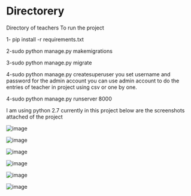 # Directorery
Directory of teachers
To run the project 


1- pip install -r requirements.txt

2-sudo python manage.py makemigrations

3-sudo python manage.py migrate

4-sudo python manage.py createsuperuser
you set username and password for the admin account you can use admin account to do the entries of teacher in project using csv or one by one.


4-sudo python manage.py runserver 8000



I am using python 2.7 currently in this project below are the screenshots attached of the project 




![image](https://user-images.githubusercontent.com/39766112/101244678-3f470700-3721-11eb-9e92-37d700684310.png)

![image](https://user-images.githubusercontent.com/39766112/101244942-ebd5b880-3722-11eb-9853-ef3155c61674.png)

![image](https://user-images.githubusercontent.com/39766112/101244962-1a539380-3723-11eb-8d83-4db15d0e23c4.png)


![image](https://user-images.githubusercontent.com/39766112/101244982-3820f880-3723-11eb-876d-0ecf2a264401.png)

![image](https://user-images.githubusercontent.com/39766112/101245016-5d156b80-3723-11eb-9c37-87545e357943.png)



![image](https://user-images.githubusercontent.com/39766112/101245068-c1d0c600-3723-11eb-98ec-db35cb7066e3.png)










